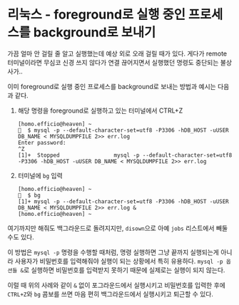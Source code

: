 # 리눅스 - foreground로 실행 중인 프로세스를 background로 보내기

가끔 얼마 안 걸릴 줄 알고 실행했는데 예상 외로 오래 걸릴 때가 있다. 게다가 remote 터미널이라면 무심코 신경 쓰지 않다가 연결 끊어지면서 실행했던 명령도 중단되는 불상사가..

이미 foreground로 실행 중인 프로세스를 background로 보내는 방법과 예시는 다음과 같다.


1. 해당 명령을 foreground로 실행하고 있는 터미널에서 CTRL+Z

    ```
    [homo.efficio@heaven] ~
    🍺  $ mysql -p --default-character-set=utf8 -P3306 -hDB_HOST -uUSER DB_NAME < MYSQLDUMPFILE 2>> err.log
    Enter password:
    ^Z
    [1]+  Stopped                 mysql -p --default-character-set=utf8 -P3306 -hDB_HOST -uUSER DB_NAME < MYSQLDUMPFILE 2>> err.log
    ```

1. 터미널에 `bg` 입력

    ```
    [homo.efficio@heaven] ~
    🍺  $ bg
    [1]+ mysql -p --default-character-set=utf8 -P3306 -hDB_HOST -uUSER DB_NAME < MYSQLDUMPFILE 2>> err.log &
    [homo.efficio@heaven] ~
    ```

여기까지만 해줘도 백그라운드로 돌려지지만, `disown`으로 아예 `jobs` 리스트에서 빼둘 수도 있다.

이 방법은 `mysql -p` 명령을 수행할 때처럼, 명령 실행하면 그냥 끝까지 실행되는게 아니라 사용자가 비밀번호를 입력해줘야 실행이 되는 상황에서 특히 유용하다. `mysql -p 옵션들 &`로 실행하면 비밀번호를 입력받지 못하기 때문에 실제로는 실행이 되지 않는다.

이럴 때 위의 사례와 같이 `&` 없이 포그라운드에서 실행시키고 비밀번호를 입력한 후에 `CTRL+Z`와 `bg` 콤보를 쓰면 마음 편히 백그라운드에서 실행시키고 퇴근할 수 있다.
